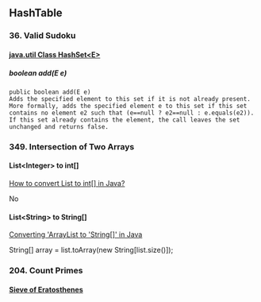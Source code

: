 ## HashTable

### 36. Valid Sudoku
#### [java.util Class HashSet\<E\>](https://docs.oracle.com/javase/7/docs/api/java/util/HashSet.html)  
##### boolean add(E e)
```
public boolean add(E e)
Adds the specified element to this set if it is not already present. 
More formally, adds the specified element e to this set if this set contains no element e2 such that (e==null ? e2==null : e.equals(e2)). 
If this set already contains the element, the call leaves the set unchanged and returns false.
```

### 349. Intersection of Two Arrays
#### List\<Integer\> to int[]
[How to convert List<Integer> to int[] in Java?](https://stackoverflow.com/questions/960431/how-to-convert-listinteger-to-int-in-java)   

No
  
#### List\<String\> to String[]
[Converting 'ArrayList<String> to 'String[]' in Java](https://stackoverflow.com/questions/4042434/converting-arrayliststring-to-string-in-java)   
 
 String[] array = list.toArray(new String[list.size()]);


### 204. Count Primes
#### [Sieve of Eratosthenes](https://en.wikipedia.org/wiki/Sieve_of_Eratosthenes)   


